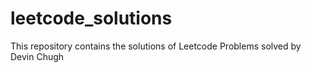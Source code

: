 # leetcode_solutions
This repository contains the solutions of Leetcode Problems solved by Devin Chugh
